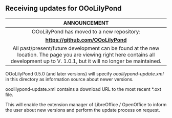 ## Receiving updates for OOoLilyPond

| ANNOUNCEMENT | 
| :---: |
| OOoLilyPond has moved to a new repository: |
| **https://github.com/OOoLilyPond** |
| All past/present/future development can be found at the new location. The page you are viewing right here contains all development up to V. 1.0.1, but it will no longer be maintained. |

OOoLilyPond 0.5.0 (and later versions) will specify *ooolilypond-update.xml* in this directory as information source about newer versions.

ooolilypond-update.xml contains a download URL to the most recent *.oxt file. 

This will enable the extension manager of LibreOffice / OpenOffice to inform the user about new versions and perform the update process on request.
